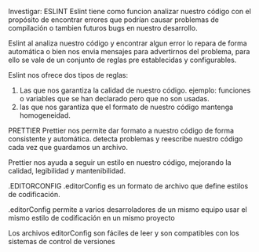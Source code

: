 Investigar: 
ESLINT 
Eslint tiene como funcion analizar nuestro código con el propósito de encontrar errores que podrían causar problemas de compilación o tambien futuros bugs en nuestro desarrollo.

Eslint al analiza nuestro código y encontrar algun error lo repara de forma automática o bien nos envia mensajes para advertirnos del problema, para ello se vale de un conjunto de reglas pre establecidas y configurables.   

Eslint nos ofrece dos tipos de reglas:
1. Las que nos garantiza la calidad de nuestro código. 
ejemplo:
funciones o variables que se han declarado pero que no son usadas.
2. las que nos garantiza que el formato de nuestro código mantenga homogeneidad.

PRETTIER 
Prettier nos permite dar formato a nuestro código de forma consistente y automática.
detecta problemas y reescribe nuestro código cada vez que guardamos un archivo. 

Prettier nos ayuda a seguir un estilo en nuestro código, mejorando la calidad, legibilidad y mantenibilidad.


.EDITORCONFIG 
.editorConfig es un formato de archivo que define estilos de codificación.

.editorConfig permite a varios desarroladores de un mismo equipo usar el mismo estilo de codificación en un mismo proyecto

Los archivos editorConfig son fáciles de leer y son compatibles con los sistemas de control de versiones

